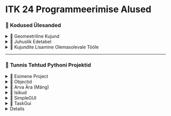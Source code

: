 # **ITK 24 Programmeerimise Alused**

### 📂 **Kodused Ülesanded**

<details>
<summary>📂 Geomeetriline Kujund</summary>

- 📄 [**geomeetrilineKujund.py**](pyÜlesanded/geomeetrilineKujund.py)

</details>

<details>
<summary>📂 Juhuslik Edetabel</summary>

- 📄 [**juhuslikEdetabel_AguToomasPihelgas.py**](pyÜlesanded/juhuslikEdetabel_AguToomasPihelgas.py)  
  - 📄 [**Eesnimed.csv**](pyÜlesanded/Eesnimed.csv)  
  - 📄 [**result.txt**](pyÜlesanded/result.txt)

</details>

<details>
<summary>📂 Kujundite Lisamine Olemasolevale Tööle </summary>

📂 [**TaskGui Branch**](https://github.com/TrinityTF/ITK24/tree/TaskGui)  

</details>

---

### 📂 **Tunnis Tehtud Pythoni Projektid**

<details>
<summary>📂 Esimene Project</summary>

📂 **Esimene Päev**  
- 📄 [**esimene.py**](EsimeneProject/1paev/esimene.py)  
- 📄 [**importid.py**](EsimeneProject/1paev/importid.py)  
- 📄 [**kordused.py**](EsimeneProject/1paev/kordused.py)  
- 📄 [**listid.py**](EsimeneProject/1paev/listid.py)  
- 📄 [**ring.py**](EsimeneProject/1paev/ring.py)  

📂 **Teine Päev**  
- 📄 [**Create-MyCSV-s.csv**](EsimeneProject/2paev/Create-MyCSV-s.csv)  
- 📄 [**Create-MyCSV-v.csv**](EsimeneProject/2paev/Create-MyCSV-v.csv)  
- 📄 [**CreateCSV.txt**](EsimeneProject/2paev/CreateCSV.txt)  
- 📄 [**Persons.csv**](EsimeneProject/2paev/Persons.csv)  
- 📄 [**PersonsAccounts.csv**](EsimeneProject/2paev/PersonsAccounts.csv)  
- 📄 [**PersonsAccountsV2.csv**](EsimeneProject/2paev/PersonsAccountsV2.csv)  
- 📄 [**createFile.py**](EsimeneProject/2paev/createFile.py)  
- 📄 [**funktsioonid.py**](EsimeneProject/2paev/funktsioonid.py)  
- 📄 [**personsV1.py**](EsimeneProject/2paev/personsV1.py)  
- 📄 [**personsV2.py**](EsimeneProject/2paev/personsV2.py)  
- 📄 [**readMycsvfilev1.py**](EsimeneProject/2paev/readMycsvfilev1.py)  
- 📄 [**readMycsvfilev2.py**](EsimeneProject/2paev/readMycsvfilev2.py)  
- 📄 [**readMycsvfilev3.py**](EsimeneProject/2paev/readMycsvfilev3.py)  
- 📄 [**readMycsvfilev4.py**](EsimeneProject/2paev/readMycsvfilev4.py)  
- 📄 [**searchInPersonV1.py**](EsimeneProject/2paev/searchInPersonV1.py)  
- 📄 [**searchInPersonV2.py**](EsimeneProject/2paev/searchInPersonV2.py)  
- 📄 [**task.py**](EsimeneProject/2paev/task.py)

</details>

<details>
<summary>📂 Objectid</summary>

- 📄 [**Circle.py**](Objectid/Circle.py)  
- 📄 [**Rectangle.py**](Objectid/Rectangle.py)  
- 📄 [**app.py**](Objectid/app.py)

</details>

<details>
<summary>📂 Arva Ära (Mäng)</summary>

- 📄 [**Model.py**](arvaAra/Model.py)  
- 📄 [**app.py**](arvaAra/app.py)  
  - 📄 [**result.py**](arvaAra/result.py)  
- 📄 [**Leaderboard.py**](arvaAra/Leaderboard.py)

</details>

<details>
<summary>📂 Isikud</summary>

- 📄 [**main.py**](Isikud/main.py)  
- 📄 [**Person.py**](Isikud/Person.py)

</details>

<details>
<summary>📂 SimpleGUI</summary>

- 📄 [**app.py**](SimpleGUI/app.py)

</details>

<details>
<summary>📂 TaskGui</summary>

- 📄 [**app.py**](taskGui/app.py)  
- 📄 [**TaskGUI.py**](taskGui/taskGUI.py)  
- 📄 [**Circle.py**](taskGui/Circle.py)  
- 📄 [**Rectangle.py**](taskGui/Rectangle.py)

</details>

<details>


<details>
<summary>📂 Powershell</summary>

- 📄 [**Game.ps1**](Skriptid/Game.ps1)  
- 📄 [**esimene.ps1**](Skriptid/esimene.ps1)  
- 📄 [**funktsioonid.ps1**](Skriptid/funktsioonid.ps1)  
- 📄 [**Listid**](Skriptid/listid.ps1)
- 📄 [**Create-MyCSV-s.csv**](Skriptid/Create-MyCSV-s.csv)
- 📄 [**Create-MyCSV-v.csv**](Skriptid/Create-MyCSV-v.csv)
- 📄 [**Persons.csv**](Skriptid/Persons.csv)
- 📄 [**Persons-v1.csv**](Skriptid/Persons.csv)
- 📄 [**Persons-v2.csv**](Skriptid/Persons.csv)
- 📄 [**Persons-v3.csv**](Skriptid/Persons.csv)
- 📄 [**read-csv.ps1**](Skriptid/read-csv.ps1)
- 📄 [**read-person-v1.ps1**](Skriptid/read-person-v1.ps1)
- 📄 [**read-person-v2.ps1**](Skriptid/read-person-v2.ps1)
- 📄 [**read-person-v3.ps1**](Skriptid/read-person-v3.ps1)
<summary>Konsooli käsud</summary>

- 📄 [**Terminali Ajalugu**](Skriptid/terminal_history.txt)
- 📄 [**Kõik Commandid**](Skriptid/all_commands.txt)
- 📄 [**Kasutaja Lisamine/Muutmine/Eemaldamine**](Skriptid/kasutaja_lisamine.txt)

<summary>Task1</summary>

- 📄 [**Eesnimed.txt**](task1/Eesnimed.txt)
- 📄 [**Kirjeldused.txt**](task1/Kirjeldused.txt)
- 📄 [**Perenimed.txt**](task1/Perenimed.txt)
- 📄 [**Ülesanne_LocalUser.txt**](task1/Ülesanne_LocalUser.txt)
- 📄 [**new_users-accounts.csv**](task1/new_users-accounts.csv)
- 📄 [**task1.ps1**](task1/task1.ps1)
- 📄 [**task2.ps1**](task1/task2.ps1)
</details>

<details>
<summary>📂 Muud Failid</summary>

- 📄 [**LICENSE**](LICENSE)  
- 📄 [**README.md**](README.md)  
- 📄 [**.gitignore**](.gitignore)

</details>

---

## 📂 SimServerLog

**SimServerLog** on serveri logide simulaator, mis genereerib juhuslikke logikirjeid ja logifailide rotatsiooni.  
- 📁 [**SimServerLog**](SimServerLog/)  
  - 📄 [**run_server.py**](SimServerLog/run_server.py) – logide genereerija  
  - 📄 [**app.ps1**](SimServerLog/app.ps1) – logide analüüs PowerShellis  
  - 📄 [**README.md**](SimServerLog/README.md) – kasutusjuhend ja täiendused

Vaata SimServerLog kausta README-d detailsema info ja kasutusjuhiste jaoks.

---

<sup>**Agu Toomas Pihelgas 2025**</sup>
